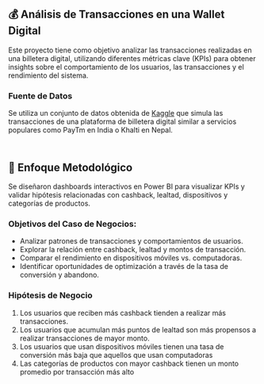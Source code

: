 ## <br>💰 Análisis de Transacciones en una Wallet Digital
Este proyecto tiene como objetivo analizar las transacciones realizadas en una billetera digital, utilizando diferentes métricas clave (KPIs) para obtener insights sobre el comportamiento de los usuarios, las transacciones y el rendimiento del sistema. 

### Fuente de Datos
Se utiliza un conjunto de datos obtenida de [Kaggle](https://www.kaggle.com/datasets/harunrai/digital-wallet-transactions) que simula las transacciones de una plataforma de billetera digital similar a servicios populares como PayTm en India o Khalti en Nepal.

## <br>🔧 Enfoque Metodológico 
Se diseñaron dashboards interactivos en Power BI para visualizar KPIs y validar hipótesis relacionadas con cashback, lealtad, dispositivos y categorías de productos.

### Objetivos del Caso de Negocios:
- Analizar patrones de transacciones y comportamientos de usuarios.
- Explorar la relación entre cashback, lealtad y montos de transacción.
- Comparar el rendimiento en dispositivos móviles vs. computadoras.
- Identificar oportunidades de optimización a través de la tasa de conversión y abandono.

### Hipótesis de Negocio
1. Los usuarios que reciben más cashback tienden a realizar más transacciones.
2. Los usuarios que acumulan más puntos de lealtad son más propensos a realizar transacciones de mayor monto.
3. Los usuarios que usan dispositivos móviles tienen una tasa de conversión más baja que aquellos que usan computadoras
4. Las categorías de productos con mayor cashback tienen un monto promedio por transacción más alto
